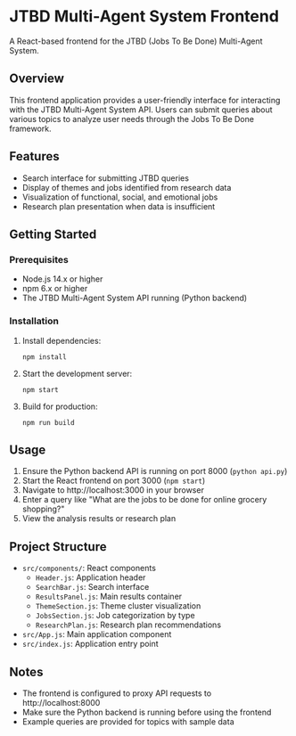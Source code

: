 # JTBD Multi-Agent System Frontend

A React-based frontend for the JTBD (Jobs To Be Done) Multi-Agent System.

## Overview

This frontend application provides a user-friendly interface for interacting with the JTBD Multi-Agent System API. Users can submit queries about various topics to analyze user needs through the Jobs To Be Done framework.

## Features

- Search interface for submitting JTBD queries
- Display of themes and jobs identified from research data
- Visualization of functional, social, and emotional jobs
- Research plan presentation when data is insufficient

## Getting Started

### Prerequisites

- Node.js 14.x or higher
- npm 6.x or higher
- The JTBD Multi-Agent System API running (Python backend)

### Installation

1. Install dependencies:
   ```
   npm install
   ```

2. Start the development server:
   ```
   npm start
   ```

3. Build for production:
   ```
   npm run build
   ```

## Usage

1. Ensure the Python backend API is running on port 8000 (`python api.py`)
2. Start the React frontend on port 3000 (`npm start`)
3. Navigate to http://localhost:3000 in your browser
4. Enter a query like "What are the jobs to be done for online grocery shopping?"
5. View the analysis results or research plan

## Project Structure

- `src/components/`: React components
  - `Header.js`: Application header
  - `SearchBar.js`: Search interface
  - `ResultsPanel.js`: Main results container
  - `ThemeSection.js`: Theme cluster visualization
  - `JobsSection.js`: Job categorization by type
  - `ResearchPlan.js`: Research plan recommendations
- `src/App.js`: Main application component
- `src/index.js`: Application entry point

## Notes

- The frontend is configured to proxy API requests to http://localhost:8000
- Make sure the Python backend is running before using the frontend
- Example queries are provided for topics with sample data 